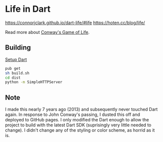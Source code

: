 # Life in Dart

https://connorjclark.github.io/dart-life/#life
https://hoten.cc/blog/life/

Read more about [Conway's Game of Life](https://en.wikipedia.org/wiki/Conway%27s_Game_of_Life).

## Building

[Setup Dart](https://dart.dev/tutorials/server/get-started)

```sh
pub get
sh build.sh
cd dist
python -m SimpleHTTPServer
```

## Note

I made this nearly 7 years ago (2013) and subsequently never touched Dart again. In response to John Conway's passing, I dusted this off and deployed to GitHub pages. I only modified the Dart enough to allow the project to build with the latest Dart SDK (suprisingly very little needed to change). I didn't change any of the styling or color scheme, as horrid as it is.
